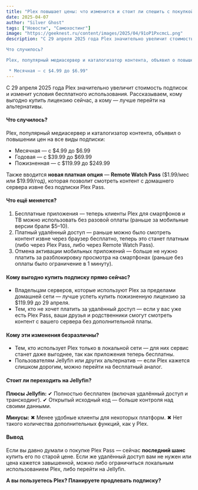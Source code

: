 ```yaml
---
title: "Plex повышает цены: что изменится и стоит ли спешить с покупкой?"
date: 2025-04-07
author: "Silver Ghost"
tags: ["Новости", "Самохостинг"]
image: "https://geeknest.ru/content/images/2025/04/91oP1PxcmcL.png"
description: "С 29 апреля 2025 года Plex значительно увеличит стоимость подписок и изменит условия бесплатного использования. Рассказываем, кому выгодно купить лицензию сейчас, а кому — лучше перейти на альтернативы.

Что случилось?

Plex, популярный медиасервер и каталогизатор контента, объявил о повышении цен на все виды подписки:

 * Месячная — с $4.99 до $6.99"
---
```


С 29 апреля 2025 года Plex значительно увеличит стоимость подписок и изменит условия бесплатного использования. Рассказываем, кому выгодно купить лицензию сейчас, а кому — лучше перейти на альтернативы.

#### **Что случилось?**

Plex, популярный медиасервер и каталогизатор контента, объявил о повышении цен на все виды подписки:

- Месячная — с $4.99 до $6.99
- Годовая — с $39.99 до $69.99
- Пожизненная — с $119.99 до $249.99

Также вводится **новая платная опция** — **Remote Watch Pass** ($1.99/мес или $19.99/год), которая позволит смотреть контент с домашнего сервера извне без подписки Plex Pass.

#### **Что ещё меняется?**

1. Бесплатные приложения — теперь клиенты Plex для смартфонов и ТВ можно использовать без разовой оплаты (раньше за мобильные версии брали $5–10).
1. Платный удалённый доступ — раньше можно было смотреть контент извне через браузер бесплатно, теперь это станет платным (либо через Plex Pass, либо через Remote Watch Pass).
1. Отмена активации мобильных приложений — больше не нужно платить за разблокировку просмотра на смартфонах (раньше без оплаты было ограничение в 1 минуту).

#### **Кому выгодно купить подписку прямо сейчас?**

- Владельцам серверов, которые используют Plex за пределами домашней сети — лучше успеть купить пожизненную лицензию за $119.99 до 29 апреля.
- Тем, кто не хочет платить за удалённый доступ — если у вас уже есть Plex Pass, ваши друзья и родственники смогут смотреть контент с вашего сервера без дополнительной платы.

#### **Кому эти изменения безразличны?**

- Тем, кто использует Plex только в локальной сети — для них сервис станет даже выгоднее, так как приложения теперь бесплатны.
- Пользователям Jellyfin или других альтернатив — если Plex кажется слишком дорогим, можно перейти на бесплатный аналог.

#### **Стоит ли переходить на Jellyfin?**

**Плюсы Jellyfin:**
✔ Полностью бесплатен (включая удалённый доступ и транскодинг).
✔ Открытый исходный код — больше контроля над своими данными.

**Минусы:**
✖ Менее удобные клиенты для некоторых платформ.
✖ Нет такого количества дополнительных функций, как у Plex.

#### **Вывод**

Если вы давно думали о покупке Plex Pass — сейчас **последний шанс** купить его по старой цене. Если же удалённый доступ вам не нужен или цена кажется завышенной, можно либо ограничиться локальным использованием Plex, либо перейти на Jellyfin.

**А вы пользуетесь Plex? Планируете продлевать подписку?**